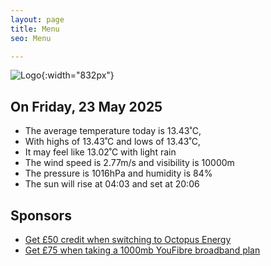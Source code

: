 ```yaml
---
layout: page
title: Menu
seo: Menu

---
```


![Logo](/images/logo.jpg){:width="832px"}

<!-- weather_marker starts -->
## On Friday, 23 May 2025

- The average temperature today is 13.43˚C,
- With highs of 13.43˚C and lows of 13.43˚C,
- It may feel like 13.02˚C with light rain
- The wind speed is 2.77m/s and visibility is 10000m
- The pressure is 1016hPa and humidity is 84%
- The sun will rise at 04:03 and set at 20:06

<!-- weather_marker ends -->

## Sponsors

- [Get £50 credit when switching to Octopus Energy](https://bit.ly/3oD1nnS)
- [Get £75 when taking a 1000mb YouFibre broadband plan](https://aklam.io/91zWhU?)
